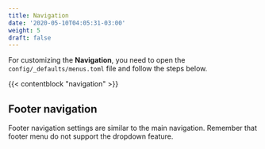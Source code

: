 ```yaml
---
title: Navigation
date: '2020-05-10T04:05:31-03:00'
weight: 5
draft: false
---
```


For customizing the **Navigation**, you need to open the `config/_defaults/menus.toml` file and follow the steps below.

{{< contentblock "navigation" >}}

## Footer navigation

Footer navigation settings are similar to the main navigation. Remember that footer menu do not support the dropdown feature.
